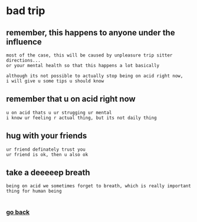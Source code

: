 # bad trip


## remember, this happens to anyone under the influence
    most of the case, this will be caused by unpleasure trip sitter directions... 
    or your mental health so that this happens a lot basically

    although its not possible to actually stop being on acid right now,
    i will give u some tips u should know

## remember that u on acid right now
    u on acid thats u ur strugging ur mental
    i know ur feeling r actual thing, but its not daily thing

## hug with your friends
    ur friend definately trust you
    ur friend is ok, then u also ok

## take a deeeeep breath
    being on acid we sometimes forget to breath, which is really important thing for human being

#
### [go back](main.md)